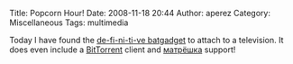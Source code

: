 Title: Popcorn Hour!
Date: 2008-11-18 20:44
Author: aperez
Category: Miscellaneous
Tags: multimedia

Today I have found the [de-fi-ni-ti-ve batgadget][] to attach to a
television. It does even include a [BitTorrent][] client and
[матрёшка][] support!

  [de-fi-ni-ti-ve batgadget]: http://www.popcornhour.com/onlinestore/index.php?pluginoption=catalog&task=info&item_id=6&main_id=0&category_id=
  [BitTorrent]: http://www.bittorrent.com/
  [матрёшка]: http://www.matroska.org
